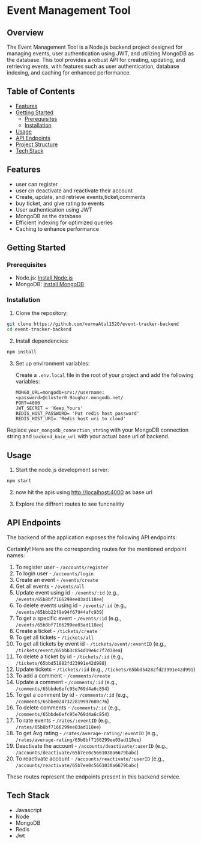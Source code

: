 # Event Management Tool

## Overview

The Event Management Tool is a Node.js backend project designed for managing events, user authentication using JWT, and utilizing MongoDB as the database. This tool provides a robust API for creating, updating, and retrieving events, with features such as user authentication, database indexing, and caching for enhanced performance.


## Table of Contents

- [Features](#features)
- [Getting Started](#getting-started)
  - [Prerequisites](#prerequisites)
  - [Installation](#installation)
- [Usage](#usage)
- [API Endpoints](#api-endpoints)
- [Project Structure](#project-structure)
- [Tech Stack](#tech-stack)

## Features

- user can register
- user cn deactivate and reactivate their account
- Create, update, and retrieve events,ticket,comments
- buy ticket, and give rating to events
- User authentication using JWT
- MongoDB as the database
- Efficient indexing for optimized queries
- Caching to enhance performance

## Getting Started

### Prerequisites

- Node.js: [Install Node.js](https://nodejs.org/)
- MongoDB: [Install MongoDB](https://docs.mongodb.com/manual/installation/)

### Installation


1. Clone the repository:

```bash
git clone https://github.com/vermaAtul1520/event-tracker-backend
cd event-tracker-backend
```

2. Install dependencies:

```bash
npm install
```

3. Set up environment variables:

   Create a `.env.local` file in the root of your project and add the following variables:

   ```env
   MONGO_URL=mongodb+srv://username:<password>@cluster0.9aughzr.mongodb.net/
   PORT=4000
   JWT_SECRET = 'Keep_Yours'
   REDIS_HOST_PASSWORD= 'Put redis host password'
   REDIS_HOST_URI= 'Redis host uri to cloud'
   ```

  Replace `your_mongodb_connection_string` with your MongoDB connection string and `backend_base_url` with your actual base url of backend.

## Usage

1. Start the node.js development server:

```bash
npm start
```

2. now hit the apis using [http://localhost:4000](http://localhost:3000) as base url

3. Explore the diffrent routes to see funcnalitiy

## API Endpoints
The backend of the application exposes the following API endpoints:

Certainly! Here are the corresponding routes for the mentioned endpoint names:

1. To register user - `/accounts/register`
2. To login user - `/accounts/login`
3. Create an event - `/events/create`
4. Get all events - `/events/all`
5. Update event using id - `/events/:id` (e.g., `/events/65b8bf7166299ee03ad118ee`)
6. To delete events using id - `/events/:id` (e.g., `/events/65bbb22f9e94f67944afc939`)
7. To get a specific event - `/events/:id` (e.g., `/events/65b8bf7166299ee03ad118ee`)
8. Create a ticket - `/tickets/create`
9. To get all tickets - `/tickets/all`
10. To get all tickets by event id - `/tickets/event/:eventID` (e.g., `/tickets/event/65bbb3c854d19e6c7f7d38ea`)
11. To delete a ticket by id - `/tickets/:id` (e.g., `/tickets/65bbd51882fd23991e42d988`)
12. Update tickets - `/tickets/:id` (e.g., `/tickets/65bbd54282fd23991e42d991`)
13. To add a comment - `/comments/create`
14. Update a comment - `/comments/:id` (e.g., `/comments/65bbde6efc95e769d4a6c854`)
15. To get a comment by id - `/comments/:id` (e.g., `/comments/65bbe0247322819997680c76`)
16. To delete comments - `/comments/:id` (e.g., `/comments/65bbde6efc95e769d4a6c854`)
17. To rate events - `/rates/:eventID` (e.g., `/rates/65b8bf7166299ee03ad118ee`)
18. To get Avg rating - `/rates/average-rating/:eventID` (e.g., `/rates/average-rating/65b8bf7166299ee03ad118ee`)
19. Deactivate the account - `/accounts/deactivate/:userID` (e.g., `/accounts/deactivate/65b7ee0c5661030a6679babc`)
20. To reactivate account - `/accounts/reactivate/:userID` (e.g., `/accounts/reactivate/65b7ee0c5661030a6679babc`)

These routes represent the endpoints present in this backend service.

## Tech Stack

- Javascript
- Node
- MongoDB
- Redis
- Jwt

